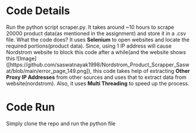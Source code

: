 <h1>Code Details</h1>
Run the python script scraper.py. It takes around ~10 hours to scrape 20000 product data(as mentioned in the assignment) and store it in a .csv file. 
What the code does?
It uses <b>Selenium</b> to open websites and locate the required portions(product data). Since, using 1 IP address will cause Nordstrom website to block this code after a while(and the website shows this ![Image]([https://github.com/saswatnayak1998/Nordstrom_Product_Scrapper_Saswat/blob/main/error_page_149.png]), this code takes help of extracting  <b>Other Proxy IP Addresses</b>  from other sources and uses that to extract data from website(nordstrom). 
Also, it uses <b>Multi Threading</b> to speed up the process. 
<h1>Code Run</h1>
Simply clone the repo and run the python file
